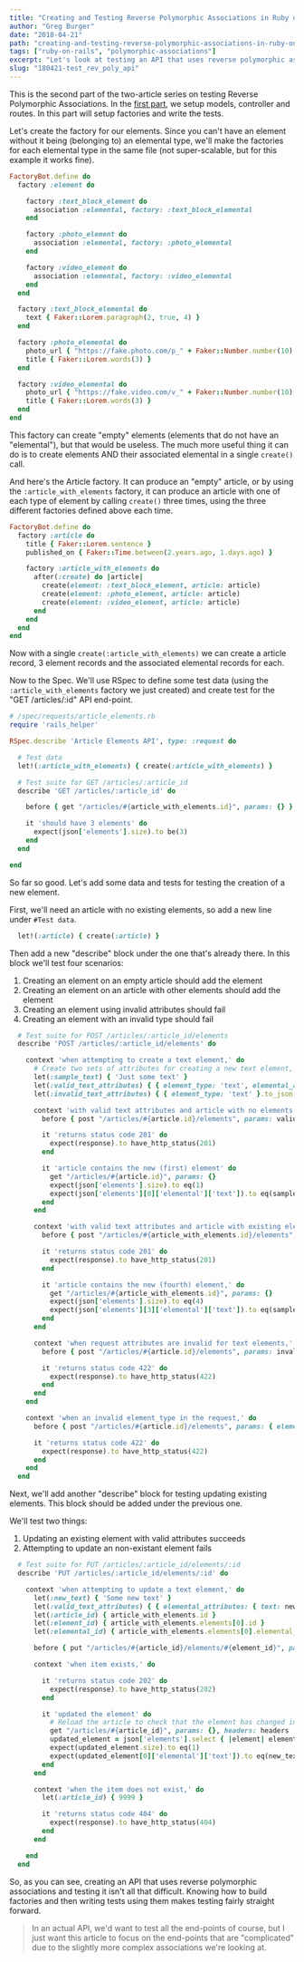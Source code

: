 ```yaml
---
title: "Creating and Testing Reverse Polymorphic Associations in Ruby on Rails : Part 2/2"
author: "Greg Burger"
date: "2018-04-21"
path: "creating-and-testing-reverse-polymorphic-associations-in-ruby-on-rails-part-2"
tags: ["ruby-on-rails", "polymorphic-associations"]
excerpt: "Let's look at testing an API that uses reverse polymorphic associations using RSpec and Factory Bot."
slug: "180421-test_rev_poly_api"
---
```


This is the second part of the two-article series on testing Reverse Polymorphic Associations. In the [first part](/creating-and-testing-reverse-polymorphic-associations-in-ruby-on-rails-part-1), we setup models, controller and routes. In this part will setup factories and write the tests.

Let's create the factory for our elements. Since you can't have an element without it being (belonging to) an elemental type, we'll make the factories for each elemental type in the same file (not super-scalable, but for this example it works fine).

```ruby
FactoryBot.define do
  factory :element do

    factory :text_block_element do
      association :elemental, factory: :text_block_elemental
    end

    factory :photo_element do
      association :elemental, factory: :photo_elemental
    end

    factory :video_element do
      association :elemental, factory: :video_elemental
    end
  end

  factory :text_block_elemental do
    text { Faker::Lorem.paragraph(2, true, 4) }
  end

  factory :photo_elemental do
    photo_url { "https://fake.photo.com/p_" + Faker::Number.number(10).to_s }
    title { Faker::Lorem.words(3) }
  end

  factory :video_elemental do
    photo_url { "https://fake.video.com/v_" + Faker::Number.number(10).to_s }
    title { Faker::Lorem.words(3) }
  end
end
```

This factory can create "empty" elements (elements that do not have an "elemental"), but that would be useless. The much more useful thing it can do is to create elements AND their associated elemental in a single `create()` call.

And here's the Article factory. It can produce an "empty" article, or by using the `:article_with_elements` factory, it can produce an article with one of each type of element by calling `create()` three times, using the three different factories defined above each time.

```ruby
FactoryBot.define do
  factory :article do
    title { Faker::Lorem.sentence }
    published_on { Faker::Time.between(2.years.ago, 1.days.ago) }

    factory :article_with_elements do
      after(:create) do |article|
        create(element: :text_block_element, article: article)
        create(element: :photo_element, article: article)
        create(element: :video_element, article: article)
      end
    end
  end
end
```

Now with a single `create(:article_with_elements)` we can create a article record, 3 element records and the associated elemental records for each.

Now to the Spec. We'll use RSpec to define some test data (using the `:article_with_elements` factory we just created) and create test for the "GET /articles/:id" API end-point.

```ruby
# /spec/requests/article_elements.rb
require 'rails_helper'

RSpec.describe 'Article Elements API', type: :request do

  # Test data
  let!(:article_with_elements) { create(:article_with_elements) }

  # Test suite for GET /articles/:article_id
  describe 'GET /articles/:article_id' do

    before { get "/articles/#{article_with_elements.id}", params: {} }

    it 'should have 3 elements' do
      expect(json['elements'].size).to be(3)
    end
  end

end
```

So far so good. Let's add some data and tests for testing the creation of a new element.

First, we'll need an article with no existing elements, so add a new line under `#Test data`.

```ruby
  let!(:article) { create(:article) }
```

Then add a new "describe" block under the one that's already there. In this block we'll test four scenarios:
1. Creating an element on an empty article should add the element
2. Creating an element on an article with other elements should add the element
3. Creating an element using invalid attributes should fail
4. Creating an element with an invalid type should fail

```ruby
  # Test suite for POST /articles/:article_id/elements
  describe 'POST /articles/:article_id/elements' do

    context 'when attempting to create a text element,' do
      # Create two sets of attributes for creating a new text element, one valid and one invalid
      let(:sample_text) { 'Just some text' }
      let(:valid_text_attributes) { { element_type: 'text', elemental_attributes: { text: sample_text } }.to_json }
      let(:invalid_text_attributes) { { element_type: 'text' }.to_json }

      context 'with valid text attributes and article with no elements,' do
        before { post "/articles/#{article.id}/elements", params: valid_text_attributes }

        it 'returns status code 201' do
          expect(response).to have_http_status(201)
        end

        it 'article contains the new (first) element' do
          get "/articles/#{article.id}", params: {}
          expect(json['elements'].size).to eq(1)
          expect(json['elements'][0]['elemental']['text']).to eq(sample_text)
        end
      end

      context 'with valid text attributes and article with existing elements,' do
        before { post "/articles/#{article_with_elements.id}/elements", params: valid_text_attributes }

        it 'returns status code 201' do
          expect(response).to have_http_status(201)
        end

        it 'article contains the new (fourth) element,' do
          get "/articles/#{article_with_elements.id}", params: {}
          expect(json['elements'].size).to eq(4)
          expect(json['elements'][3]['elemental']['text']).to eq(sample_text)
        end
      end

      context 'when request attributes are invalid for text elements,' do
        before { post "/articles/#{article.id}/elements", params: invalid_text_attributes }

        it 'returns status code 422' do
          expect(response).to have_http_status(422)
        end
      end
    end

    context 'when an invalid element_type in the request,' do
      before { post "/articles/#{article.id}/elements", params: { element_type: 'foobar' }.to_json }

      it 'returns status code 422' do
        expect(response).to have_http_status(422)
      end
    end
  end
```

Next, we'll add another "describe" block for testing updating existing elements. This block should be added under the previous one.

We'll test two things:
1. Updating an existing element with valid attributes succeeds
2. Attempting to update an non-existant element fails

```ruby
  # Test suite for PUT /articles/:article_id/elements/:id
  describe 'PUT /articles/:article_id/elements/:id' do

    context 'when attempting to update a text element,' do
      let(:new_text) { 'Some new text' }
      let(:valid_text_attributes) { { elemental_attributes: { text: new_text } }.to_json }
      let(:article_id) { article_with_elements.id }
      let(:element_id) { article_with_elements.elements[0].id }
      let(:elemental_id) { article_with_elements.elements[0].elemental_id }

      before { put "/articles/#{article_id}/elements/#{element_id}", params: valid_text_attributes }

      context 'when item exists,' do

        it 'returns status code 202' do
          expect(response).to have_http_status(202)
        end

        it 'updated the element' do
          # Reload the article to check that the element has changed in the database
          get "/articles/#{article_id}", params: {}, headers: headers
          updated_element = json['elements'].select { |element| element['elemental']['id'] == elemental_id }
          expect(updated_element.size).to eq(1)
          expect(updated_element[0]['elemental']['text']).to eq(new_text)
        end
      end

      context 'when the item does not exist,' do
        let(:article_id) { 9999 }

        it 'returns status code 404' do
          expect(response).to have_http_status(404)
        end
      end

    end
  end
```

So, as you can see, creating an API that uses reverse polymorphic associations and testing it isn't all that difficult. Knowing how to build factories and then writing tests using them makes testing fairly straight forward.

>In an actual API, we'd want to test all the end-points of course, but I just want this article to focus on the end-points that are "complicated" due to the slightly more complex associations we're looking at.
